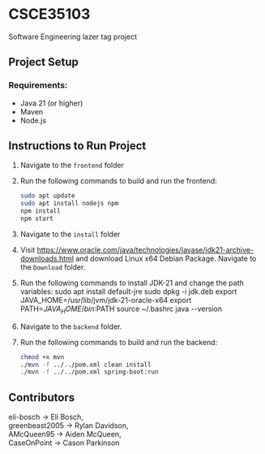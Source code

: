 # CSCE35103

Software Engineering lazer tag project

## Project Setup

### Requirements:

- Java 21 (or higher)
- Maven
- Node.js

## Instructions to Run Project

1. Navigate to the `frontend` folder
2. Run the following commands to build and run the frontend:
   ```bash
   sudo apt update
   sudo apt install nodejs npm
   npm install
   npm start
   ```
3. Navigate to the `install` folder
4. Visit https://www.oracle.com/java/technologies/javase/jdk21-archive-downloads.html and download Linux x64 Debian Package. Navigate to the `Download` folder.

5. Run the following commands to install JDK-21 and change the path variables:
   sudo apt install default-jre
   sudo dpkg -i jdk.deb
   export JAVA_HOME=/usr/lib/jvm/jdk-21-oracle-x64
   export PATH=$JAVA_HOME/bin:$PATH
   source ~/.bashrc
   java --version

6. Navigate to the `backend` folder.
7. Run the following commands to build and run the backend:
   ```bash
   chmod +x mvn
   ./mvn -f ../../pom.xml clean install
   ./mvn -f ../../pom.xml spring-boot:run
   ```

## Contributors

eli-bosch -> Eli Bosch,<br>
greenbeast2005 -> Rylan Davidson,<br>
AMcQueen95 -> Aiden McQueen,<br>
CaseOnPoint -> Cason Parkinson
